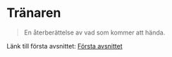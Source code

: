 # Tränaren

> En återberättelse av vad som kommer att hända.

Länk till första avsnittet: [Första avsnittet](forsta_avsnittet/index.md)
